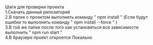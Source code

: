 Шаги для проверки проекта<br>
1.Скачать данный репозиторий <br>
2.В папке с проектом выполнить команду " npm install " (Если будут ошибки то выполнить команду " npm install --force " )<br> 
3.В той же папке после того как установяться все зависимости выполнить " npm run start "<br>
4.В браузере проект откроется Локально
